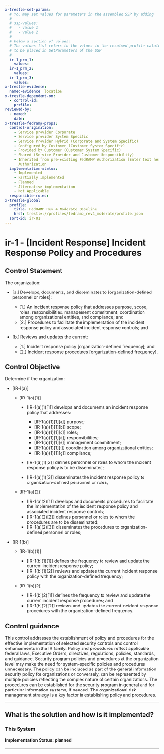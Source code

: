 ```yaml
---
x-trestle-set-params:
  # You may set values for parameters in the assembled SSP by adding
  #
  # ssp-values:
  #   - value 1
  #   - value 2
  #
  # below a section of values:
  # The values list refers to the values in the resolved profile catalog, and the ssp-values represent new values
  # to be placed in SetParameters of the SSP.
  #
  ir-1_prm_1:
    values:
  ir-1_prm_2:
    values:
  ir-1_prm_3:
    values:
x-trestle-evidence:
  named-evidence: location
x-trestle-dependent-on:
  - control-id:
    profile:
reviewed-by:
  - named:
    date:
x-trestle-fedramp-props:
  control-origination:
    - Service provider Corporate
    - Service provider System Specific
    - Service Provider Hybrid (Corporate and System Specific)
    - Configured by Customer (Customer System Specific)
    - Provided by Customer (Customer System Specific)
    - Shared (Service Provider and Customer Responsibility)
    - Inherited from pre-existing FedRAMP Authorization [Enter text here], Date of
      Authorization
  implementation-status:
    - Implemented
    - Partially implemented
    - Planned
    - Alternative implementation
    - Not Applicable
  responsible-roles:
x-trestle-global:
  profile:
    title: FedRAMP Rev 4 Moderate Baseline
    href: trestle://profiles/fedramp_rev4_moderate/profile.json
  sort-id: ir-01
---
```


# ir-1 - \[Incident Response\] Incident Response Policy and Procedures

## Control Statement

The organization:

- \[a.\] Develops, documents, and disseminates to [organization-defined personnel or roles]:

  - \[1.\] An incident response policy that addresses purpose, scope, roles, responsibilities, management commitment, coordination among organizational entities, and compliance; and
  - \[2.\] Procedures to facilitate the implementation of the incident response policy and associated incident response controls; and

- \[b.\] Reviews and updates the current:

  - \[1.\] Incident response policy [organization-defined frequency]; and
  - \[2.\] Incident response procedures [organization-defined frequency].

## Control Objective

Determine if the organization:

- \[IR-1(a)\]

  - \[IR-1(a)(1)\]

    - \[IR-1(a)(1)[1]\] develops and documents an incident response policy that addresses:

      - \[IR-1(a)(1)[1][a]\] purpose;
      - \[IR-1(a)(1)[1][b]\] scope;
      - \[IR-1(a)(1)[1][c]\] roles;
      - \[IR-1(a)(1)[1][d]\] responsibilities;
      - \[IR-1(a)(1)[1][e]\] management commitment;
      - \[IR-1(a)(1)[1][f]\] coordination among organizational entities;
      - \[IR-1(a)(1)[1][g]\] compliance;

    - \[IR-1(a)(1)[2]\] defines personnel or roles to whom the incident response policy is to be disseminated;
    - \[IR-1(a)(1)[3]\] disseminates the incident response policy to organization-defined personnel or roles;

  - \[IR-1(a)(2)\]

    - \[IR-1(a)(2)[1]\] develops and documents procedures to facilitate the implementation of the incident response policy and associated incident response controls;
    - \[IR-1(a)(2)[2]\] defines personnel or roles to whom the procedures are to be disseminated;
    - \[IR-1(a)(2)[3]\] disseminates the procedures to organization-defined personnel or roles;

- \[IR-1(b)\]

  - \[IR-1(b)(1)\]

    - \[IR-1(b)(1)[1]\] defines the frequency to review and update the current incident response policy;
    - \[IR-1(b)(1)[2]\] reviews and updates the current incident response policy with the organization-defined frequency;

  - \[IR-1(b)(2)\]

    - \[IR-1(b)(2)[1]\] defines the frequency to review and update the current incident response procedures; and
    - \[IR-1(b)(2)[2]\] reviews and updates the current incident response procedures with the organization-defined frequency.

## Control guidance

This control addresses the establishment of policy and procedures for the effective implementation of selected security controls and control enhancements in the IR family. Policy and procedures reflect applicable federal laws, Executive Orders, directives, regulations, policies, standards, and guidance. Security program policies and procedures at the organization level may make the need for system-specific policies and procedures unnecessary. The policy can be included as part of the general information security policy for organizations or conversely, can be represented by multiple policies reflecting the complex nature of certain organizations. The procedures can be established for the security program in general and for particular information systems, if needed. The organizational risk management strategy is a key factor in establishing policy and procedures.

______________________________________________________________________

## What is the solution and how is it implemented?

<!-- For implementation status enter one of: implemented, partial, planned, alternative, not-applicable -->

<!-- Note that the list of rules under ### Rules: is read-only and changes will not be captured after assembly to JSON -->

### This System

<!-- Add implementation prose for the main This System component for control: ir-1 -->

#### Implementation Status: planned

______________________________________________________________________

